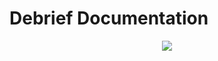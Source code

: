 # Debrief Documentation

<p align="center">
  <img src="./Debrief_Architecture_Diagram.svg" />
</p>
